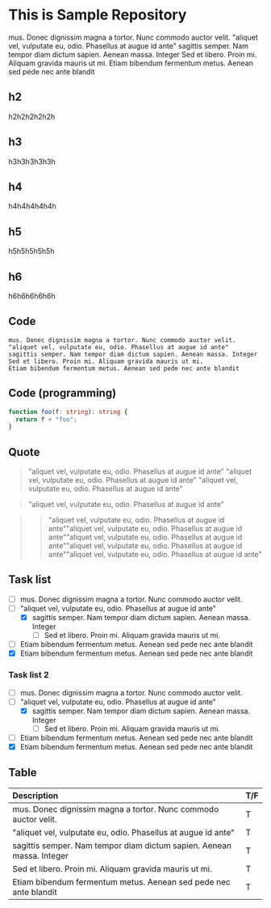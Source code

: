 # This is Sample Repository

mus. Donec dignissim magna a tortor. Nunc commodo auctor velit.
"aliquet vel, vulputate eu, odio. Phasellus at augue id ante"
sagittis semper. Nam tempor diam dictum sapien. Aenean massa. Integer
Sed et libero. Proin mi. Aliquam gravida mauris ut mi.
Etiam bibendum fermentum metus. Aenean sed pede nec ante blandit

## h2

h2h2h2h2h2h

## h3

h3h3h3h3h3h

## h4

h4h4h4h4h4h

## h5

h5h5h5h5h5h

## h6

h6h6h6h6h6h

## Code

```
mus. Donec dignissim magna a tortor. Nunc commodo auctor velit.
"aliquet vel, vulputate eu, odio. Phasellus at augue id ante"
sagittis semper. Nam tempor diam dictum sapien. Aenean massa. Integer
Sed et libero. Proin mi. Aliquam gravida mauris ut mi.
Etiam bibendum fermentum metus. Aenean sed pede nec ante blandit
```

## Code (programming)

```typescript
function foo(f: string): string {
  return f + "foo";
}
```

## Quote

> "aliquet vel, vulputate eu, odio. Phasellus at augue id ante"
> "aliquet vel, vulputate eu, odio. Phasellus at augue id ante"
> "aliquet vel, vulputate eu, odio. Phasellus at augue id ante"

> "aliquet vel, vulputate eu, odio. Phasellus at augue id ante"

> > "aliquet vel, vulputate eu, odio. Phasellus at augue id ante""aliquet vel, vulputate eu, odio. Phasellus at augue id ante""aliquet vel, vulputate eu, odio. Phasellus at augue id ante""aliquet vel, vulputate eu, odio. Phasellus at augue id ante""aliquet vel, vulputate eu, odio. Phasellus at augue id ante"

## Task list

- [ ] mus. Donec dignissim magna a tortor. Nunc commodo auctor velit.
- [ ] "aliquet vel, vulputate eu, odio. Phasellus at augue id ante"
  - [x] sagittis semper. Nam tempor diam dictum sapien. Aenean massa. Integer
    - [ ] Sed et libero. Proin mi. Aliquam gravida mauris ut mi.
- [ ] Etiam bibendum fermentum metus. Aenean sed pede nec ante blandit
- [x] Etiam bibendum fermentum metus. Aenean sed pede nec ante blandit

### Task list 2

- [ ] mus. Donec dignissim magna a tortor. Nunc commodo auctor velit.
- [ ] "aliquet vel, vulputate eu, odio. Phasellus at augue id ante"
  - [x] sagittis semper. Nam tempor diam dictum sapien. Aenean massa. Integer
    - [ ] Sed et libero. Proin mi. Aliquam gravida mauris ut mi.
- [ ] Etiam bibendum fermentum metus. Aenean sed pede nec ante blandit
- [x] Etiam bibendum fermentum metus. Aenean sed pede nec ante blandit

## Table

| Description                                                           | T/F |
| :-------------------------------------------------------------------- | :-- |
| mus. Donec dignissim magna a tortor. Nunc commodo auctor velit.       | T   |
| "aliquet vel, vulputate eu, odio. Phasellus at augue id ante"         | T   |
| sagittis semper. Nam tempor diam dictum sapien. Aenean massa. Integer | T   |
| Sed et libero. Proin mi. Aliquam gravida mauris ut mi.                | T   |
| Etiam bibendum fermentum metus. Aenean sed pede nec ante blandit      | T   |
